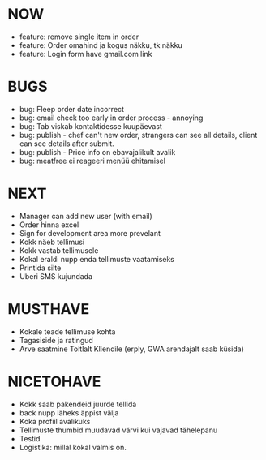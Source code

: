 # NOW
* feature: remove single item in order
* feature: Order omahind ja kogus näkku, tk näkku
* feature: Login form have gmail.com link

# BUGS
* bug: Fleep order date incorrect
* bug: email check too early in order process - annoying
* bug: Tab viskab kontaktidesse kuupäevast
* bug: publish - chef can't new order, strangers can see all details, client can see details after submit.
* bug: publish - Price info on ebavajalikult avalik
* bug: meatfree ei reageeri menüü ehitamisel

# NEXT
* Manager can add new user (with email)
* Order hinna excel
* Sign for development area more prevelant
* Kokk näeb tellimusi
* Kokk vastab tellimusele
* Kokal eraldi nupp enda tellimuste vaatamiseks
* Printida silte
* Uberi SMS kujundada

# MUSTHAVE
* Kokale teade tellimuse kohta
* Tagasiside ja ratingud
* Arve saatmine Toitlalt Kliendile (erply, GWA arendajalt saab küsida)

# NICETOHAVE
* Kokk saab pakendeid juurde tellida
* back nupp läheks äppist välja
* Koka profiil avalikuks
* Tellimuste thumbid muudavad värvi kui vajavad tähelepanu
* Testid
* Logistika: millal kokal valmis on.
